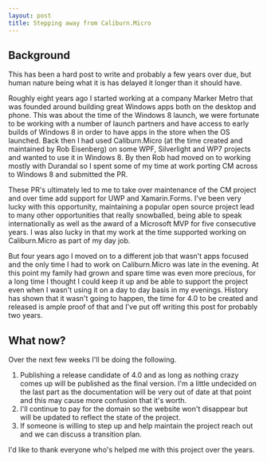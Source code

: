 ```yaml
---
layout: post
title: Stepping away from Caliburn.Micro
---
```


## Background
This has been a hard post to write and probably a few years over due, but human nature being what it is has delayed it longer than it should have.

Roughly eight years ago I started working at a company Marker Metro that was founded around building great Windows apps both on the desktop and phone. This was about the time of the Windows 8 launch, we were fortunate to be working with a number of launch partners and have access to early builds of Windows 8 in order to have apps in the store when the OS launched. Back then I had used Caliburn.Micro (at the time created and maintained by Rob Eisenberg) on some WPF, Silverlight and WP7 projects and wanted to use it in Windows 8. By then Rob had moved on to working mostly with Durandal so I spent some of my time at work porting CM across to Windows 8 and submitted the PR.

These PR's ultimately led to me to take over maintenance of the CM project and over time add support for UWP and Xamarin.Forms. I've been very lucky with this opportunity, maintaining a popular open source project lead to many other opportunities that really snowballed, being able to speak internationally as well as the award of a Microsoft MVP for five consecutive years. I was also lucky in that my work at the time supported working on Caliburn.Micro as part of my day job.

But four years ago I moved on to a different job that wasn't apps focused and the only time I had to work on Caliburn.Micro was late in the evening. At this point my family had grown and spare time was even more precious, for a long time I thought I could keep it up and be able to support the project even when I wasn't using it on a day to day basis in my evenings. History has shown that it wasn't going to happen, the time for 4.0 to be created and released is ample proof of that and I've put off writing this post for probably two years.

## What now?
Over the next few weeks I'll be doing the following.

1. Publishing a release candidate of 4.0 and as long as nothing crazy comes up will be published as the final version. I'm a little undecided on the last part as the documentation will be very out of date at that point and this may cause more confusion that it's worth.
2. I'll continue to pay for the domain so the website won't disappear but will be updated to reflect the state of the project.
3. If someone is willing to step up and help maintain the project reach out and we can discuss a transition plan.

I'd like to thank everyone who's helped me with this project over the years.

